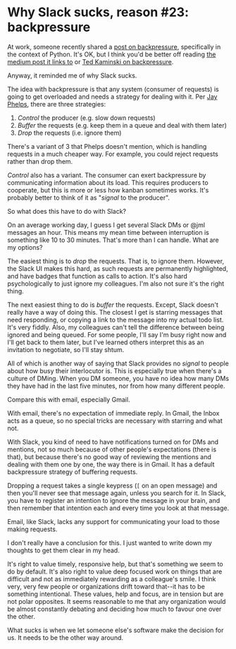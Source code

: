 # Why Slack sucks, reason #23: backpressure

At work, someone recently shared a [post on backpressure](https://lucumr.pocoo.org/2020/1/1/async-pressure/),
specifically in the context of Python. It's OK, but I think you'd be
better off reading [the medium post it links to](https://medium.com/@jayphelps/backpressure-explained-the-flow-of-data-through-software-2350b3e77ce7) 
or [Ted Kaminski on backpressure](https://www.tedinski.com/2019/03/05/backpressure.html).

Anyway, it reminded me of why Slack sucks.

The idea with backpressure is that any system (consumer of requests) is going
to get overloaded and needs a strategy for dealing with it. Per [Jay
Phelps](https://medium.com/@jayphelps/backpressure-explained-the-flow-of-data-through-software-2350b3e77ce7),
there are three strategies:

 1. *Control* the producer (e.g. slow down requests)
 2. *Buffer* the requests (e.g. keep them in a queue and deal with them later)
 3. *Drop* the requests (i.e. ignore them)

There's a variant of 3 that Phelps doesn't mention, which is handling requests
in a much cheaper way. For example, you could reject requests rather than drop
them.

*Control* also has a variant. The consumer can exert backpressure by
communicating information about its load. This requires producers to
cooperate, but this is more or less how kanban sometimes works. It's probably
better to think of it as "*signal* to the producer".

So what does this have to do with Slack?

On an average working day, I guess I get several Slack DMs or @jml messages an
hour. This means my mean time between interruption is something like 10 to 30
minutes. That's more than I can handle. What are my options?

The easiest thing is to *drop* the requests. That is, to ignore them. However,
the Slack UI makes this hard, as such requests are permanently highlighted,
and have badges that function as calls to action. It's also hard
psychologically to just ignore my colleagues. I'm also not sure it's the right
thing.

The next easiest thing to do is *buffer* the requests. Except, Slack doesn't
really have a way of doing this. The closest I get is starring messages that
need responding, or copying a link to the message into my actual todo list.
It's very fiddly. Also, my colleagues can't tell the difference between being
ignored and being queued. For some people, I'll say I'm busy right now and
I'll get back to them later, but I've learned others interpret this as an
invitation to negotiate, so I'll stay shtum.

All of which is another way of saying that Slack provides no *signal* to
people about how busy their interlocutor is. This is especially true when
there's a culture of DMing. When you DM someone, you have no idea how many DMs
they have had in the last five minutes, nor from how many different people.

Compare this with email, especially Gmail.

With email, there's no expectation of immediate reply. In Gmail, the Inbox
acts as a queue, so no special tricks are necessary with starring and what
not.

With Slack, you kind of need to have notifications turned on for DMs and
mentions, not so much because of other people's expectations (there is that),
but because there's no good way of reviewing the mentions and dealing with
them one by one, the way there is in Gmail. It has a default backpressure
strategy of buffering requests.

Dropping a request takes a single keypress (`[` on an open message) and then
you'll never see that message again, unless you search for it. In Slack, you
have to register an intention to ignore the message in your brain, and then
remember that intention each and every time you look at that message.

Email, like Slack, lacks any support for communicating your load to those
making requests.

I don't really have a conclusion for this. I just wanted to write down my
thoughts to get them clear in my head.

It's right to value timely, responsive help, but that's something we seem to
do by default. It's also right to value deep focused work on things that are
difficult and not as immediately rewarding as a colleague's smile. I think
very, very few people or organizations drift toward that--it has to be
something intentional. These values, help and focus, are in tension but are
not polar opposites. It seems reasonable to me that any organization would be
almost constantly debating and deciding how much to favour one over the other.

What sucks is when we let someone else's software make the decision for us. It
needs to be the other way around.
